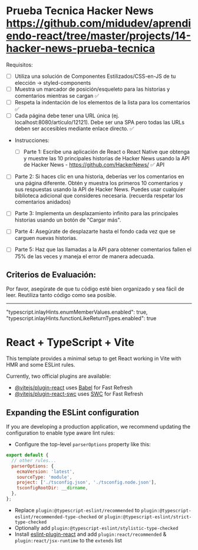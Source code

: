 # Prueba Tecnica Hacker News https://github.com/midudev/aprendiendo-react/tree/master/projects/14-hacker-news-prueba-tecnica

Requisitos:

- [ ] Utiliza una solución de Componentes Estilizados/CSS-en-JS de tu elección -> styled-components
- [ ] Muestra un marcador de posición/esqueleto para las historias y comentarios mientras se cargan ✅
- [ ] Respeta la indentación de los elementos de la lista para los comentarios ✅
- [ ] Cada página debe tener una URL única (ej. localhost:8080/artículo/12121). Debe ser una SPA pero todas las URLs deben ser accesibles mediante enlace directo. ✅

- Instrucciones:

  - [ ] Parte 1: Escribe una aplicación de React o React Native que obtenga y muestre las 10 principales historias de Hacker News usando la API de Hacker News - https://github.com/HackerNews/ ✅
        API

- [ ] Parte 2: Si haces clic en una historia, deberías ver los comentarios en una página diferente. Obtén y muestra los primeros 10 comentarios y sus respuestas usando la API de Hacker News. Puedes usar cualquier biblioteca adicional que consideres necesaria. (recuerda respetar los comentarios anidados)

- [ ] Parte 3: Implementa un desplazamiento infinito para las principales historias usando un botón de "Cargar más".
- [ ] Parte 4: Asegúrate de desplazarte hasta el fondo cada vez que se carguen nuevas historias.

- [ ] Parte 5: Haz que las llamadas a la API para obtener comentarios fallen el 75% de las veces y maneja el error de manera adecuada.

## Criterios de Evaluación:

Por favor, asegúrate de que tu código esté bien organizado y sea fácil de leer.
Reutiliza tanto código como sea posible.

---

"typescript.inlayHints.enumMemberValues.enabled": true,
"typescript.inlayHints.functionLikeReturnTypes.enabled": true

# React + TypeScript + Vite

This template provides a minimal setup to get React working in Vite with HMR and some ESLint rules.

Currently, two official plugins are available:

- [@vitejs/plugin-react](https://github.com/vitejs/vite-plugin-react/blob/main/packages/plugin-react/README.md) uses [Babel](https://babeljs.io/) for Fast Refresh
- [@vitejs/plugin-react-swc](https://github.com/vitejs/vite-plugin-react-swc) uses [SWC](https://swc.rs/) for Fast Refresh

## Expanding the ESLint configuration

If you are developing a production application, we recommend updating the configuration to enable type aware lint rules:

- Configure the top-level `parserOptions` property like this:

```js
export default {
  // other rules...
  parserOptions: {
    ecmaVersion: 'latest',
    sourceType: 'module',
    project: ['./tsconfig.json', './tsconfig.node.json'],
    tsconfigRootDir: __dirname,
  },
};
```

- Replace `plugin:@typescript-eslint/recommended` to `plugin:@typescript-eslint/recommended-type-checked` or `plugin:@typescript-eslint/strict-type-checked`
- Optionally add `plugin:@typescript-eslint/stylistic-type-checked`
- Install [eslint-plugin-react](https://github.com/jsx-eslint/eslint-plugin-react) and add `plugin:react/recommended` & `plugin:react/jsx-runtime` to the `extends` list
